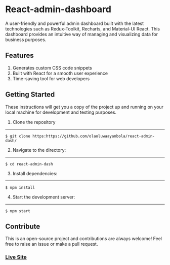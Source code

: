 # React-admin-dashboard #
<p>
  A user-friendly and powerful admin dashboard built with the latest technologies such as Redux-Toolkit, Recharts, and Material-UI React. This dashboard provides an     intuitive way of managing and visualizing data for business purposes.
</p>

## Features ##
<ol>
  <li>Generates custom CSS code snippets</li>
  <li>Built with React for a smooth user experience</li>
  <li>Time-saving tool for web developers</li>
</ol>

## Getting Started ##
<p>
  These instructions will get you a copy of the project up and running on your local machine for development and testing purposes.
</p>

1. Clone the repository
---------------------
```
$ git clone https:https://github.com/olaoluwaayanbola/react-admin-dash/
```
2. Navigate to the directory:
---------------------
```
$ cd react-admin-dash
```
3. Install dependencies:
---------------------
```
$ npm install
 ```
4. Start the development server:
---------------------
```
$ npm start
 ```
 
## Contribute ##
This is an open-source project and contributions are always welcome! Feel free to raise an issue or make a pull request.

### [Live Site](https://https://react-admin-fxx.netlify.app)
